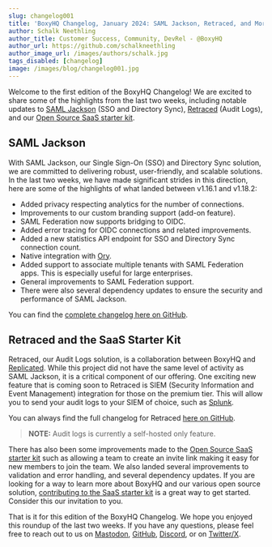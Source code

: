 ```yaml
---
slug: changelog001
title: 'BoxyHQ Changelog, January 2024: SAML Jackson, Retraced, and More'
author: Schalk Neethling
author_title: Customer Success, Community, DevRel - @BoxyHQ
author_url: https://github.com/schalkneethling
author_image_url: /images/authors/schalk.jpg
tags_disabled: [changelog]
image: /images/blog/changelog001.jpg
---
```


Welcome to the first edition of the BoxyHQ Changelog! We are excited to share some of the highlights from the last two weeks, including notable updates to [SAML Jackson](https://github.com/boxyhq/jackson) (SSO and Directory Sync), [Retraced](https://github.com/retracedhq/retraced) (Audit Logs), and our [Open Source SaaS starter kit](https://github.com/boxyhq/saas-starter-kit).

## SAML Jackson

With SAML Jackson, our Single Sign-On (SSO) and Directory Sync solution, we are committed to delivering robust, user-friendly, and scalable solutions. In the last two weeks, we have made significant strides in this direction, here are some of the highlights of what landed between v1.16.1 and v1.18.2:

- Added privacy respecting analytics for the number of connections.
- Improvements to our custom branding support (add-on feature).
- SAML Federation now supports bridging to OIDC.
- Added error tracing for OIDC connections and related improvements.
- Added a new statistics API endpoint for SSO and Directory Sync connection count.
- Native integration with [Ory](https://www.ory.sh/).
- Added support to associate multiple tenants with SAML Federation apps. This is especially useful for large enterprises.
- General improvements to SAML Federation support.
- There were also several dependency updates to ensure the security and performance of SAML Jackson.

You can find the [complete changelog here on GitHub](https://github.com/boxyhq/jackson/releases).

## Retraced and the SaaS Starter Kit

Retraced, our Audit Logs solution, is a collaboration between BoxyHQ and [Replicated](https://www.replicated.com/). While this project did not have the same level of activity as SAML Jackson, it is a critical component of our offering. One exciting new feature that is coming soon to Retraced is SIEM (Security Information and Event Management) integration for those on the premium tier. This will allow you to send your audit logs to your SIEM of choice, such as [Splunk](https://www.splunk.com/).

You can always find the full changelog for Retraced [here on GitHub](https://github.com/retracedhq/retraced/releases).

> **NOTE:** Audit logs is currently a self-hosted only feature.

There has also been some improvements made to the [Open Source SaaS starter kit](https://github.com/boxyhq/saas-starter-kit) such as allowing a team to create an invite link making it easy for new members to join the team. We also landed several improvements to validation and error handling, and several dependency updates. If you are looking for a way to learn more about BoxyHQ and our various open source solution, [contributing to the SaaS starter kit](https://github.com/boxyhq/saas-starter-kit/issues) is a great way to get started. Consider this our invitation to you.

That is it for this edition of the BoxyHQ Changelog. We hope you enjoyed this roundup of the last two weeks. If you have any questions, please feel free to reach out to us on [Mastodon](https://hachyderm.io/@boxyhq), [GitHub](https://github.com/boxyhq), [Discord](https://discord.boxyhq.com/), or on [Twitter/X](https://twitter.com/boxyhq).
